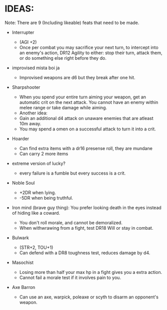 # IDEAS:

Note: There are 9 (Including likeable) feats that need to be made.

- Interrupter
    - (AGI +2)
    - Once per combat you may sacrifice your next turn, to intercept into an enemy's action, DR12 Agility to either: stop their turn, attack them, or do something else right before they do.

- improvised mista boi ja
    - Improvised weapons are d6 but they break after one hit.

- Sharpshooter
    - When you spend your entire turn aiming your weapon, get an automatic crit on the next attack. You cannot have an enemy within melee range or take damage while aiming.
     - Another idea:
     - Gain an additional d4 attack on unaware enemies that are atleast 10m away.
     - You may spend a omen on a successful attack to turn it into a crit.

- Hoarder
    - Can find extra items with a dr16 presense roll, they are mundane
    - Can carry 2 more items

- extreme version of lucky?
    - every failure is a fumble but every success is a crit.

- Noble Soul
    - +2DR when lying.
    - -5DR when being truthful.

- Iron mind (brave guy thing): You prefer looking death in the eyes instead of hiding like a coward.
    - You don't roll morale, and cannot be demoralized.
    - When withwrawing from a fight, test DR18 Will or stay in combat.

- Bulwark
    - (STR+2, TOU+1)
    - Can defend with a DR8 toughness test, reduces damage by d4.

- Masochist
    - Losing more than half your max hp in a fight gives you a extra action.
    - Cannot fail a morale test if it involves pain to you.

- Axe Barron
    - Can use an axe, warpick, poleaxe or scyth to disarm an opponent's weapon. 
